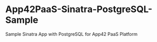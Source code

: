 App42PaaS-Sinatra-PostgreSQL-Sample
===================================

Sample Sinatra App with PostgreSQL for App42 PaaS Platform
